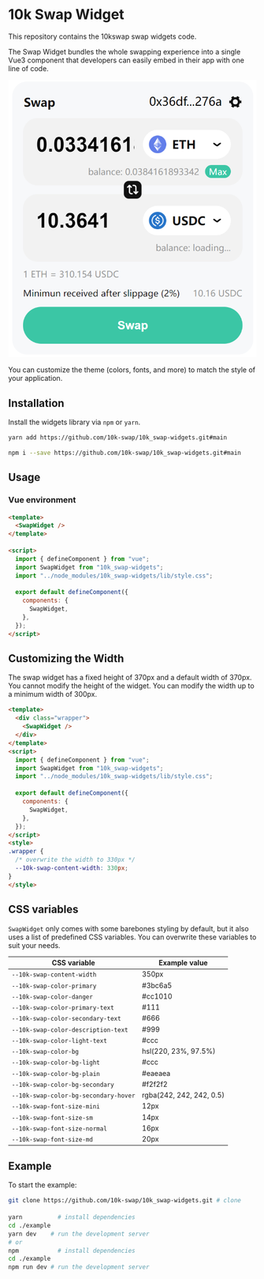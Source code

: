 # 10k Swap Widget

This repository contains the 10kswap swap widgets code.

The Swap Widget bundles the whole swapping experience into a single Vue3 component that developers can easily embed in their app with one line of code.

![swap widget screenshot](https://github.com/10k-swap/10k_swap-widgets/blob/main/widget-screenshot.jpg)

You can customize the theme (colors, fonts, and more) to match the style of your application.

## Installation

Install the widgets library via `npm` or `yarn`.

```bash
yarn add https://github.com/10k-swap/10k_swap-widgets.git#main
```

```bash
npm i --save https://github.com/10k-swap/10k_swap-widgets.git#main
```

## Usage

### Vue environment

```html
<template>
  <SwapWidget />
</template>

<script>
  import { defineComponent } from "vue";
  import SwapWidget from "10k_swap-widgets";
  import "../node_modules/10k_swap-widgets/lib/style.css";

  export default defineComponent({
    components: {
      SwapWidget,
    },
  });
</script>
```

## Customizing the Width

The swap widget has a fixed height of 370px and a default width of 370px. You cannot modify the height of the widget. You can modify the width up to a minimum width of 300px.

```html
<template>
  <div class="wrapper">
    <SwapWidget />
  </div>
</template>
<script>
  import { defineComponent } from "vue";
  import SwapWidget from "10k_swap-widgets";
  import "../node_modules/10k_swap-widgets/lib/style.css";

  export default defineComponent({
    components: {
      SwapWidget,
    },
  });
</script>
<style>
.wrapper {
  /* overwrite the width to 330px */
  --10k-swap-content-width: 330px;
}
</style>
```

## CSS variables

`SwapWidget` only comes with some barebones styling by default, but it also uses a list of predefined CSS variables. You can overwrite these variables to suit your needs.

| CSS variable                            | Example value                       |
| --------------------------------------- | ----------------------------------- |
| `--10k-swap-content-width`              | 350px                               |
| `--10k-swap-color-primary`              | #3bc6a5                             |
| `--10k-swap-color-danger`               | #cc1010                             |
| `--10k-swap-color-primary-text`         | #111                                |
| `--10k-swap-color-secondary-text`       | #666                                |
| `--10k-swap-color-description-text`     | #999                                |
| `--10k-swap-color-light-text`           | #ccc                                |
| `--10k-swap-color-bg`                   | hsl(220, 23%, 97.5%)                |
| `--10k-swap-color-bg-light`             | #ccc                                |
| `--10k-swap-color-bg-plain`             | #eaeaea                             |
| `--10k-swap-color-bg-secondary`         | #f2f2f2                             |
| `--10k-swap-color-bg-secondary-hover`   | rgba(242, 242, 242, 0.5)            |
| `--10k-swap-font-size-mini`             | 12px                                |
| `--10k-swap-font-size-sm`               | 14px                                |
| `--10k-swap-font-size-normal`           | 16px                                |
| `--10k-swap-font-size-md`               | 20px                                |

## Example

To start the example:

```bash
git clone https://github.com/10k-swap/10k_swap-widgets.git # clone

yarn          # install dependencies
cd ./example
yarn dev    # run the development server
# or
npm           # install dependencies
cd ./example
npm run dev # run the development server
```
